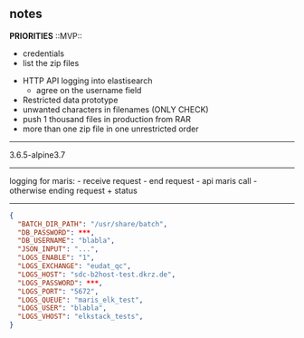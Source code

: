
## notes

**PRIORITIES** ::MVP::

* credentials
* list the zip files
- HTTP API logging into elastisearch
    - agree on the username field
- Restricted data prototype
- unwanted characters in filenames (ONLY CHECK)
- push 1 thousand files in production from RAR
- more than one zip file in one unrestricted order

---

3.6.5-alpine3.7

---

logging for maris:
    - receive request
    - end request
        - api maris call
        - otherwise ending request + status

---

```json
{
  "BATCH_DIR_PATH": "/usr/share/batch",
  "DB_PASSWORD": ***,
  "DB_USERNAME": "blabla",
  "JSON_INPUT": "...",
  "LOGS_ENABLE": "1",
  "LOGS_EXCHANGE": "eudat_qc",
  "LOGS_HOST": "sdc-b2host-test.dkrz.de",
  "LOGS_PASSWORD": ***,
  "LOGS_PORT": "5672",
  "LOGS_QUEUE": "maris_elk_test",
  "LOGS_USER": "blabla",
  "LOGS_VHOST": "elkstack_tests",
}
```
